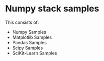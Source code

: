# Numpy stack samples

This consists of:

- Numpy Samples
- Matplotlib Samples
- Pandas Samples
- Scipy Samples
- SciKit-Learn Samples
